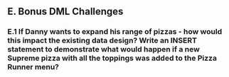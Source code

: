 ## E. Bonus DML Challenges


### E.1 If Danny wants to expand his range of pizzas - how would this impact the existing data design? Write an INSERT statement to demonstrate what would happen if a new Supreme pizza with all the toppings was added to the Pizza Runner menu?